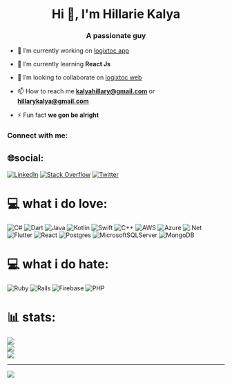 <h1 align="center">Hi 👋, I'm Hillarie Kalya</h1>
<h3 align="center">A passionate guy</h3>

- 🔭 I’m currently working on [logixtoc app](https://play.google.com/store/apps/details?id=com.esquekenya.logixtoc)

- 🌱 I’m currently learning **React Js**

- 👯 I’m looking to collaborate on [logixtoc web](logixtoc.com)

- 📫 How to reach me **kalyahillary@gmail.com** or **hillarykalya@gmail.com**

- ⚡ Fun fact **we gon be alright**

<h3 align="left">Connect with me:</h3>
<p align="left">
</p>

## 🌐social:
[![LinkedIn](https://img.shields.io/badge/LinkedIn-%230077B5.svg?logo=linkedin&logoColor=white)](https://linkedin.com/in/Hillarie-kip) [![Stack Overflow](https://img.shields.io/badge/-Stackoverflow-FE7A16?logo=stack-overflow&logoColor=white)](https://stackoverflow.com/users/Hillarie-kip) [![Twitter](https://img.shields.io/badge/Twitter-%231DA1F2.svg?logo=Twitter&logoColor=white)](https://twitter.com/WhackPanther) 

# 💻 what i do love:
![C#](https://img.shields.io/badge/c%23-%23239120.svg?style=plastic&logo=csharp&logoColor=white) ![Dart](https://img.shields.io/badge/dart-%230175C2.svg?style=plastic&logo=dart&logoColor=white) ![Java](https://img.shields.io/badge/java-%23ED8B00.svg?style=plastic&logo=openjdk&logoColor=white) ![Kotlin](https://img.shields.io/badge/kotlin-%237F52FF.svg?style=plastic&logo=kotlin&logoColor=white) ![Swift](https://img.shields.io/badge/swift-F54A2A?style=plastic&logo=swift&logoColor=white) ![C++](https://img.shields.io/badge/c++-%2300599C.svg?style=plastic&logo=c%2B%2B&logoColor=white) ![AWS](https://img.shields.io/badge/AWS-%23FF9900.svg?style=plastic&logo=amazon-aws&logoColor=white) ![Azure](https://img.shields.io/badge/azure-%230072C6.svg?style=plastic&logo=microsoftazure&logoColor=white) ![.Net](https://img.shields.io/badge/.NET-5C2D91?style=plastic&logo=.net&logoColor=white) ![Flutter](https://img.shields.io/badge/Flutter-%2302569B.svg?style=plastic&logo=Flutter&logoColor=white) ![React](https://img.shields.io/badge/react-%2320232a.svg?style=plastic&logo=react&logoColor=%2361DAFB) ![Postgres](https://img.shields.io/badge/postgres-%23316192.svg?style=plastic&logo=postgresql&logoColor=white) ![MicrosoftSQLServer](https://img.shields.io/badge/Microsoft%20SQL%20Server-CC2927?style=plastic&logo=microsoft%20sql%20server&logoColor=white) ![MongoDB](https://img.shields.io/badge/MongoDB-%234ea94b.svg?style=plastic&logo=mongodb&logoColor=white)

# 💻 what i do hate:
![Ruby](https://img.shields.io/badge/ruby-%23CC342D.svg?style=plastic&logo=ruby&logoColor=white) ![Rails](https://img.shields.io/badge/rails-%23CC0000.svg?style=plastic&logo=ruby-on-rails&logoColor=white) ![Firebase](https://img.shields.io/badge/Firebase-039BE5?style=plastic&logo=Firebase&logoColor=white) ![PHP](https://img.shields.io/badge/php-%23777BB4.svg?style=plastic&logo=php&logoColor=white)


# 📊 stats:
![](https://github-readme-stats.vercel.app/api?username=Hillarie-kip&theme=white&hide_border=false&include_all_commits=true&count_private=true)<br/>
![](https://github-readme-streak-stats.herokuapp.com/?user=Hillarie-kip&theme=white&hide_border=false)<br/>
![](https://github-readme-stats.vercel.app/api/top-langs/?username=Hillarie-kip&theme=white&hide_border=false&include_all_commits=true&count_private=true&layout=compact)

---
[![](https://visitcount.itsvg.in/api?id=Hillarie-kip&icon=2&color=0)](https://visitcount.itsvg.in)







